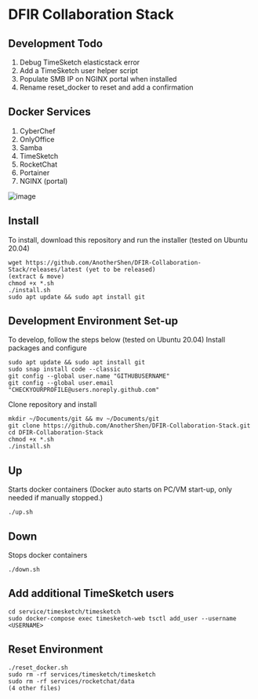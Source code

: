 # DFIR Collaboration Stack

## Development Todo
1. Debug TimeSketch elasticstack error
2. Add a TimeSketch user helper script
3. Populate SMB IP on NGINX portal when installed
4. Rename reset_docker to reset and add a confirmation

## Docker Services
1. CyberChef
2. OnlyOffice
3. Samba
4. TimeSketch
5. RocketChat
6. Portainer
7. NGINX (portal)

![image](https://user-images.githubusercontent.com/9160174/135201899-4d002085-87b5-4459-9377-dadcf8a7c061.png)

## Install
To install, download this repository and run the installer (tested on Ubuntu 20.04)
```
wget https://github.com/AnotherShen/DFIR-Collaboration-Stack/releases/latest (yet to be released)
(extract & move)
chmod +x *.sh
./install.sh
sudo apt update && sudo apt install git
```

## Development Environment Set-up
To develop, follow the steps below (tested on Ubuntu 20.04)
Install packages and configure
```
sudo apt update && sudo apt install git
sudo snap install code --classic
git config --global user.name "GITHUBUSERNAME"
git config --global user.email "CHECKYOURPROFILE@users.noreply.github.com"
```
Clone repository and install
```
mkdir ~/Documents/git && mv ~/Documents/git
git clone https://github.com/AnotherShen/DFIR-Collaboration-Stack.git
cd DFIR-Collaboration-Stack
chmod +x *.sh
./install.sh
```

## Up
Starts docker containers (Docker auto starts on PC/VM start-up, only needed if manually stopped.)
```
./up.sh
```

## Down
Stops docker containers
```
./down.sh
```

## Add additional TimeSketch users
```
cd service/timesketch/timesketch
sudo docker-compose exec timesketch-web tsctl add_user --username <USERNAME>
```

## Reset Environment
```
./reset_docker.sh
sudo rm -rf services/timesketch/timesketch
sudo rm -rf services/rocketchat/data
(4 other files)
```
